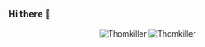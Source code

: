 ### Hi there 👋

<p align="center">
  <img align="center" src="https://github-readme-stats.vercel.app/api?username=Thomkiller&theme=dark&show_icons=true" alt="Thomkiller" />
  <img align="center" src="https://github-readme-stats.vercel.app/api/top-langs/?username=Thomkiller&theme=blue-green" alt="Thomkiller" />
</p>
